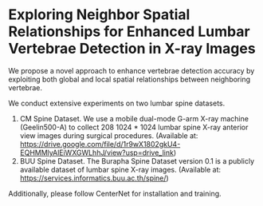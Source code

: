# Exploring Neighbor Spatial Relationships for Enhanced Lumbar Vertebrae Detection in X-ray Images
We propose a novel approach to enhance vertebrae detection accuracy by exploiting both global and local spatial relationships between neighboring vertebrae. 

We conduct extensive experiments on two lumbar spine datasets.
1. CM Spine Dataset. We use a mobile dual-mode G-arm X-ray machine (Geelin500-A) to collect 208 1024 * 1024 lumbar spine X-ray anterior view images during surgical procedures. (Available at: https://drive.google.com/file/d/1r9wX1802gkU4-EQHMMlyAlEiWXGWLhhJ/view?usp=drive_link)
2. BUU Spine Dataset. The Burapha Spine Dataset version 0.1 is a publicly available dataset of lumbar spine X-ray images. (Available at: https://services.informatics.buu.ac.th/spine/)

Additionally, please follow CenterNet for installation and training.
